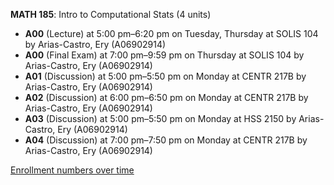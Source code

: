 **MATH 185**: Intro to Computational Stats (4 units)

- **A00** (Lecture) at 5:00 pm–6:20 pm on Tuesday, Thursday at SOLIS 104 by Arias-Castro, Ery (A06902914)
- **A00** (Final Exam) at 7:00 pm–9:59 pm on Thursday at SOLIS 104 by Arias-Castro, Ery (A06902914)
- **A01** (Discussion) at 5:00 pm–5:50 pm on Monday at CENTR 217B by Arias-Castro, Ery (A06902914)
- **A02** (Discussion) at 6:00 pm–6:50 pm on Monday at CENTR 217B by Arias-Castro, Ery (A06902914)
- **A03** (Discussion) at 5:00 pm–5:50 pm on Monday at HSS 2150 by Arias-Castro, Ery (A06902914)
- **A04** (Discussion) at 7:00 pm–7:50 pm on Monday at CENTR 217B by Arias-Castro, Ery (A06902914)

[Enrollment numbers over time](./MATH185.tsv)
